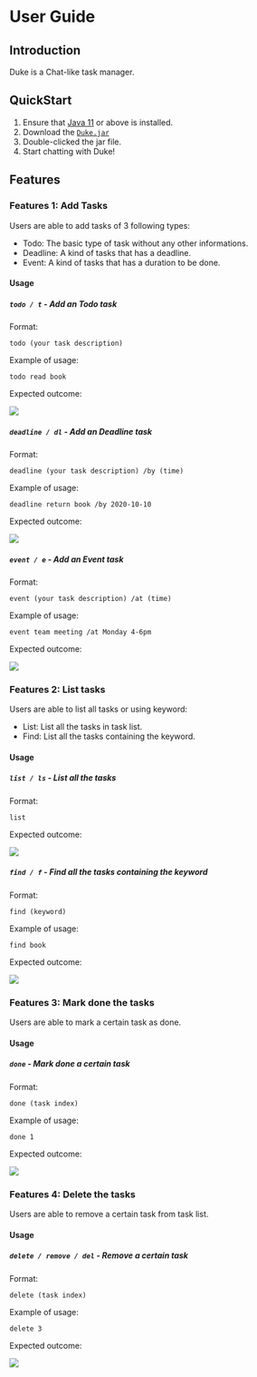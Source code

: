 # User Guide

## Introduction
Duke is a Chat-like task manager.

## QuickStart
1. Ensure that [Java 11](https://www.oracle.com/java/technologies/javase-jdk11-downloads.html) or above is installed.
2. Download the [`Duke.jar`](https://github.com/Nauw1010/ip/releases/tag/v0.2)
3. Double-clicked the jar file.
4. Start chatting with Duke!

## Features 

### Features 1: Add Tasks
Users are able to add tasks of 3 following types:

* Todo: The basic type of task without any other informations.
* Deadline: A kind of tasks that has a deadline.
* Event: A kind of tasks that has a duration to be done.

#### Usage

##### `todo / t` - Add an Todo task

Format:

`todo (your task description)`

Example of usage: 

`todo read book`

Expected outcome:

![](images/todo.png)

##### `deadline / dl` - Add an Deadline task

Format:

`deadline (your task description) /by (time)`

Example of usage: 

`deadline return book /by 2020-10-10`

Expected outcome:

![](images/deadline.png)

##### `event / e` - Add an Event task

Format:

`event (your task description) /at (time)`

Example of usage: 

`event team meeting /at Monday 4-6pm`

Expected outcome:

![](images/event.png)

### Features 2: List tasks
Users are able to list all tasks or using keyword:

* List: List all the tasks in task list.
* Find: List all the tasks containing the keyword.

#### Usage

##### `list / ls` - List all the tasks

Format:

`list`

Expected outcome:

![](images/list.png)

##### `find / f` - Find all the tasks containing the keyword

Format:

`find (keyword)`

Example of usage: 

`find book`

Expected outcome:

![](images/find.png)

### Features 3: Mark done the tasks
Users are able to mark a certain task as done.

#### Usage

##### `done` - Mark done a certain task

Format:

`done (task index)`

Example of usage: 

`done 1`

Expected outcome:

![](images/done.png)

### Features 4: Delete the tasks
Users are able to remove a certain task from task list.

#### Usage

##### `delete / remove / del` - Remove a certain task

Format:

`delete (task index)`

Example of usage: 

`delete 3`

Expected outcome:

![](images/delete.png)

